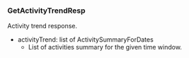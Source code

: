 ### GetActivityTrendResp
Activity trend response.

- activityTrend: list of ActivitySummaryForDates
  - List of activities summary for the given time window.
